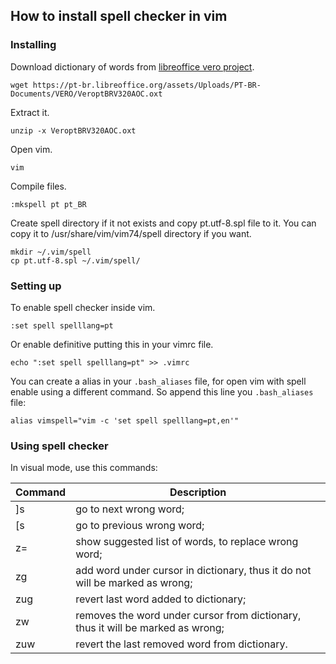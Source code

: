 ## How to install spell checker in vim

### Installing

Download dictionary of words from [libreoffice vero project](https://pt-br.libreoffice.org/projetos/vero/#baixarvero).

    wget https://pt-br.libreoffice.org/assets/Uploads/PT-BR-Documents/VERO/VeroptBRV320AOC.oxt

Extract it.

    unzip -x VeroptBRV320AOC.oxt

Open vim.

    vim

Compile files.

    :mkspell pt pt_BR

Create spell directory if it not exists and copy pt.utf-8.spl file to it.
You can copy it to /usr/share/vim/vim74/spell directory if you want.

    mkdir ~/.vim/spell
    cp pt.utf-8.spl ~/.vim/spell/

### Setting up

To enable spell checker inside vim.

    :set spell spelllang=pt

Or enable definitive putting this in your vimrc file.

    echo ":set spell spelllang=pt" >> .vimrc

You can create a alias in your `.bash_aliases` file, for open vim with spell enable using a different command.
So append this line you `.bash_aliases` file:

    alias vimspell="vim -c 'set spell spelllang=pt,en'"


### Using spell checker
In visual mode, use this commands:

Command | Description
--------|------------------------------------------------------------------------------------------------------------
    ]s  |  go to next wrong word; 
    [s  |  go to previous wrong word;
    z=  |  show suggested list of words, to replace wrong word;
    zg  |  add word under cursor in dictionary, thus it do not will be marked as wrong;
    zug |  revert last word added to dictionary;
    zw  |  removes the word under cursor from dictionary, thus it will be marked as wrong;
    zuw |  revert the last removed word from dictionary.

